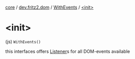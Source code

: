 [core](../../index.md) / [dev.fritz2.dom](../index.md) / [WithEvents](index.md) / [&lt;init&gt;](./-init-.md)

# &lt;init&gt;

(js) `WithEvents()`

this interfaces offers [Listener](../-listener/index.md)s for all DOM-events available

